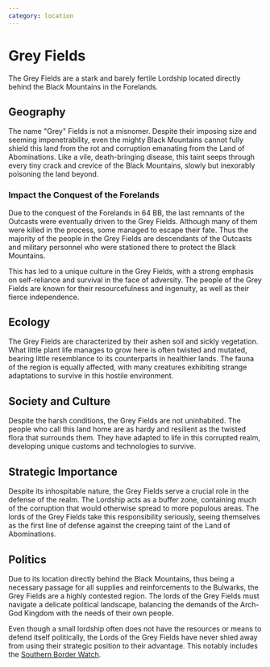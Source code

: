 ```yaml
---
category: location
---
```


# Grey Fields

The Grey Fields are a stark and barely fertile Lordship located directly behind the Black Mountains in the Forelands.

## Geography

The name "Grey" Fields is not a misnomer. Despite their imposing size and seeming impenetrability, even the mighty Black Mountains cannot fully shield this land from the rot and corruption emanating from the Land of Abominations. Like a vile, death-bringing disease, this taint seeps through every tiny crack and crevice of the Black Mountains, slowly but inexorably poisoning the land beyond.

### Impact the Conquest of the Forelands

Due to the conquest of the Forelands in 64 BB, the last remnants of the Outcasts were eventually driven to the Grey Fields. Although many of them were killed in the process, some managed to escape their fate. Thus the majority of the people in the Grey Fields are descendants of the Outcasts and military personnel who were stationed there to protect the Black Mountains. 

This has led to a unique culture in the Grey Fields, with a strong emphasis on self-reliance and survival in the face of adversity. The people of the Grey Fields are known for their resourcefulness and ingenuity, as well as their fierce independence.

## Ecology

The Grey Fields are characterized by their ashen soil and sickly vegetation. What little plant life manages to grow here is often twisted and mutated, bearing little resemblance to its counterparts in healthier lands. The fauna of the region is equally affected, with many creatures exhibiting strange adaptations to survive in this hostile environment.

## Society and Culture

Despite the harsh conditions, the Grey Fields are not uninhabited. The people who call this land home are as hardy and resilient as the twisted flora that surrounds them. They have adapted to life in this corrupted realm, developing unique customs and technologies to survive.

## Strategic Importance

Despite its inhospitable nature, the Grey Fields serve a crucial role in the defense of the realm. The Lordship acts as a buffer zone, containing much of the corruption that would otherwise spread to more populous areas. The lords of the Grey Fields take this responsibility seriously, seeing themselves as the first line of defense against the creeping taint of the Land of Abominations.

## Politics

Due to its location directly behind the Black Mountains, thus being a necessary passage for all supplies and reinforcements to the Bulwarks, the Grey Fields are a highly contested region. The lords of the Grey Fields must navigate a delicate political landscape, balancing the demands of the Arch-God Kingdom with the needs of their own people.

Even though a small lordship often does not have the resources or means to defend itself politically, the Lords of the Grey Fields have never shied away from using their strategic position to their advantage. This notably includes the [Southern Border Watch](/wiki/geography/eides/forelands/Southern-Border-Watch.md).
